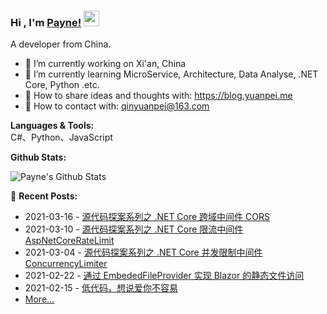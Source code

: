 ### Hi , I'm [Payne!](https://blog.yuanpei.me) <img src="https://media.giphy.com/media/hvRJCLFzcasrR4ia7z/giphy.gif" width="25px">

A developer from China.

- 🔭 I’m currently working on Xi'an, China
- 🌱 I’m currently learning  MicroService, Architecture, Data Analyse, .NET Core, Python .etc.
- 👯 How to share ideas and thoughts with: https://blog.yuanpei.me
- 💬 How to contact with: qinyuanpei@163.com

**Languages & Tools:**  
C#、Python、JavaScript

**Github Stats:** 

![Payne's Github Stats](https://github-readme-stats.vercel.app/api?username=qinyuanpei&show_icons=true)

📕 **Recent Posts:**
* 2021-03-16 - [源代码探案系列之 .NET Core 跨域中间件 CORS](https://blog.yuanpei.me/posts/1276287490/)
* 2021-03-10 - [源代码探案系列之 .NET Core 限流中间件 AspNetCoreRateLimit](https://blog.yuanpei.me/posts/2396015802/)
* 2021-03-04 - [源代码探案系列之 .NET Core 并发限制中间件 ConcurrencyLimiter](https://blog.yuanpei.me/posts/18417412/)
* 2021-02-22 - [通过 EmbededFileProvider 实现 Blazor 的静态文件访问](https://blog.yuanpei.me/posts/3789745079/)
* 2021-02-15 - [低代码，想说爱你不容易](https://blog.yuanpei.me/posts/2637069146/)
* [More...](https://blog.yuanpei.me/)

